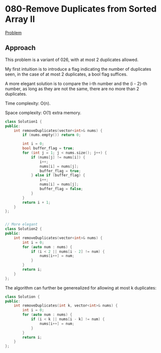 # 080-Remove Duplicates from Sorted Array II

[Problem](https://leetcode.com/problems/remove-duplicates-from-sorted-array-ii/)

## Approach

This problem is a variant of 026, with at most 2 duplicates allowed.

My first intuition is to introduce a flag indicating the number of duplicates seen, in the case of at most 2 duplicates, a bool flag suffices.

A more elegant solution is to compare the i-th number and the (i - 2)-th number, as long as they are not the same, there are no more than 2 duplicates.

Time complexity: O(n).

Space complexity: O(1) extra memory.

```c++
class Solution1 {
public:
    int removeDuplicates(vector<int>& nums) {
        if (nums.empty()) return 0;

        int i = 0;
        bool buffer_flag = true;
        for (int j = 1; j < nums.size(); j++) {
            if (nums[j] != nums[i]) {
                i++;
                nums[i] = nums[j];
                buffer_flag = true;
            } else if (buffer_flag) {
                i++;
                nums[i] = nums[j];
                buffer_flag = false;
            }
        }
        return i + 1;
    }
};


// More elegant
class Solution2 {
public:
    int removeDuplicates(vector<int>& nums) {
        int i = 0;
        for (auto num : nums) {
            if (i < 2 || nums[i - 2] != num) {
                nums[i++] = num;
            }
        }
        return i;
    }
};
```

The algorithm can further be generealized for allowing at most k duplicates:

```c++
class Solution {
public:
    int removeDuplicates(int k, vector<int>& nums) {
        int i = 0;
        for (auto num : nums) {
            if (i < k || nums[i - k] != num) {
                nums[i++] = num;
            }
        }
        return i;
    }
};
```
